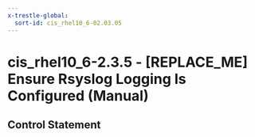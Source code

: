```yaml
---
x-trestle-global:
  sort-id: cis_rhel10_6-02.03.05
---
```


# cis_rhel10_6-2.3.5 - \[REPLACE_ME\] Ensure Rsyslog Logging Is Configured (Manual)

## Control Statement
